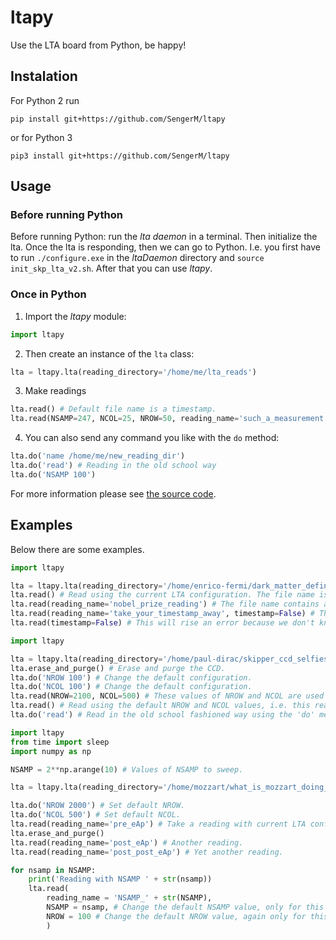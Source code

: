 # ltapy

Use the LTA board from Python, be happy!

## Instalation

For Python 2 run

```
pip install git+https://github.com/SengerM/ltapy
```

or for Python 3

```
pip3 install git+https://github.com/SengerM/ltapy
```

## Usage

### Before running Python

Before running Python: run the *lta daemon* in a terminal. Then initialize the lta. Once the lta is responding, then we can go to Python. I.e. you first have to run ```./configure.exe``` in the *ltaDaemon* directory and ```source init_skp_lta_v2.sh```. After that you can use *ltapy*.

### Once in Python

1. Import the *ltapy* module:

```Python
import ltapy
```

2. Then create an instance of the ```lta``` class:

```Python
lta = ltapy.lta(reading_directory='/home/me/lta_reads')
```

3. Make readings

```Python
lta.read() # Default file name is a timestamp.
lta.read(NSAMP=247, NCOL=25, NROW=50, reading_name='such_a_measurement', timestamp=True) # This configuration is only used for this reading. After reading, all is brought back to the previous state.
```

4. You can also send any command you like with the ```do``` method:

```Python
lta.do('name /home/me/new_reading_dir')
lta.do('read') # Reading in the old school way
lta.do('NSAMP 100')
```

For more information please see [the source code](https://github.com/SengerM/ltapy/blob/master/ltapy/core.py). 

## Examples

Below there are some examples.

```Python
import ltapy

lta = ltapy.lta(reading_directory='/home/enrico-fermi/dark_matter_definitive_evidence/') # Create an lta instance.
lta.read() # Read using the current LTA configuration. The file name is a timestamp automatically created at the time of calling this function.
lta.read(reading_name='nobel_prize_reading') # The file name contains a timestamp followed by the provided name.
lta.read(reading_name='take_your_timestamp_away', timestamp=False) # The file name has no timestamp
lta.read(timestamp=False) # This will rise an error because we don't know how to name your file...
```

```Python
import ltapy

lta = ltapy.lta(reading_directory='/home/paul-dirac/skipper_ccd_selfies/') # Create an lta instance.
lta.erase_and_purge() # Erase and purge the CCD.
lta.do('NROW 100') # Change the default configuration.
lta.do('NCOL 100') # Change the default configuration.
lta.read(NROW=2100, NCOL=500) # These values of NROW and NCOL are used just for this current reading. After reading they are restored to the value they had before this line.
lta.read() # Read using the default NROW and NCOL values, i.e. this reading will have NROW=100 and NCOL=100
lta.do('read') # Read in the old school fashioned way using the 'do' method.
```

```Python
import ltapy
from time import sleep
import numpy as np

NSAMP = 2**np.arange(10) # Values of NSAMP to sweep.

lta = ltapy.lta(reading_directory='/home/mozzart/what_is_mozzart_doing_here?/')

lta.do('NROW 2000') # Set default NROW.
lta.do('NCOL 500') # Set default NCOL.
lta.read(reading_name='pre_eAp') # Take a reading with current LTA configuration, and store it in "/home/lta-test/Desktop/DarMat/reads/190708/run_c".
lta.erase_and_purge()
lta.read(reading_name='post_eAp') # Another reading.
lta.read(reading_name='post_post_eAp') # Yet another reading.

for nsamp in NSAMP:
	print('Reading with NSAMP ' + str(nsamp))
	lta.read(
		reading_name = 'NSAMP_' + str(NSAMP),
		NSAMP = nsamp, # Change the default NSAMP value, only for this reading. After this it is returned to the previous value.
		NROW = 100 # Change the default NROW value, again only for this reading.
		)
```
